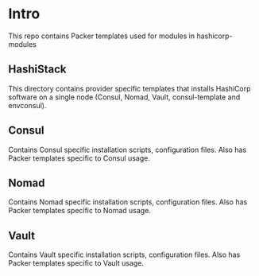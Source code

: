 # Intro
This repo contains Packer templates used for modules in hashicorp-modules

## HashiStack  
This directory contains provider specific templates that installs HashiCorp software on a single node (Consul, Nomad, Vault, consul-template and envconsul).

## Consul
Contains Consul specific installation scripts, configuration files.  Also has Packer templates specific to Consul usage.

## Nomad  
Contains Nomad specific installation scripts, configuration files.  Also has Packer templates specific to Nomad usage.

## Vault    
Contains Vault specific installation scripts, configuration files.  Also has Packer templates specific to Vault usage.
